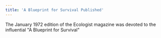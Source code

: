 ```yaml
---
title: 'A Blueprint for Survival Published'
---
```


The January 1972 edition of the Ecologist magazine was devoted to the influential "A Blueprint for Survival"